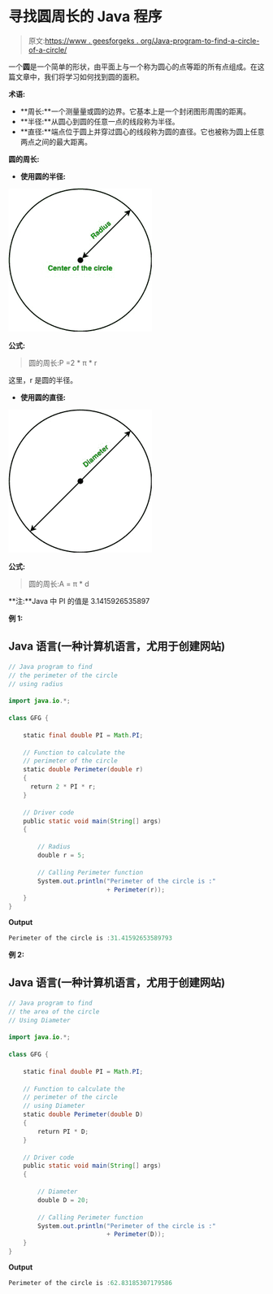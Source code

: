# 寻找圆周长的 Java 程序

> 原文:[https://www . geesforgeks . org/Java-program-to-find-a-circle-of-a-circle/](https://www.geeksforgeeks.org/java-program-to-find-the-perimeter-of-a-circle/)

一个**圆**是一个简单的形状，由平面上与一个称为圆心的点等距的所有点组成。在这篇文章中，我们将学习如何找到圆的面积。

**术语:**

*   **周长:**一个测量量或圆的边界。它基本上是一个封闭图形周围的距离。
*   **半径:**从圆心到圆的任意一点的线段称为半径。
*   **直径:**端点位于圆上并穿过圆心的线段称为圆的直径。它也被称为圆上任意两点之间的最大距离。

**圆的周长:**

*   **使用圆的半径:**

![](img/9914423defd6ec6bd7b7c0dc67927b47.png)

**公式:**

> 圆的周长:P =2 * π * r

这里，r 是圆的半径。

*   **使用圆的直径:**

![](img/907b7bab09219f526ac936661d8a535c.png)

**公式:**

> 圆的周长:A = π * d

**注:**Java 中 PI 的值是 3.1415926535897

**例 1:**

## Java 语言(一种计算机语言，尤用于创建网站)

```java
// Java program to find
// the perimeter of the circle
// using radius

import java.io.*;

class GFG {

    static final double PI = Math.PI;

    // Function to calculate the
    // perimeter of the circle
    static double Perimeter(double r) 
    { 
      return 2 * PI * r; 
    }

    // Driver code
    public static void main(String[] args)
    {

        // Radius
        double r = 5;

        // Calling Perimeter function
        System.out.println("Perimeter of the circle is :"
                           + Perimeter(r));
    }
}
```

**Output**

```java
Perimeter of the circle is :31.41592653589793

```

**例 2:**

## Java 语言(一种计算机语言，尤用于创建网站)

```java
// Java program to find
// the area of the circle
// Using Diameter

import java.io.*;

class GFG {

    static final double PI = Math.PI;

    // Function to calculate the
    // perimeter of the circle
    // using Diameter
    static double Perimeter(double D)
    {
        return PI * D;
    }

    // Driver code
    public static void main(String[] args)
    {

        // Diameter
        double D = 20;

        // Calling Perimeter function
        System.out.println("Perimeter of the circle is :"
                           + Perimeter(D));
    }
}
```

**Output**

```java
Perimeter of the circle is :62.83185307179586

```